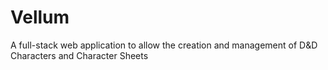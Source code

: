 # Vellum
A full-stack web application to allow the creation and management of D&amp;D Characters and Character Sheets

